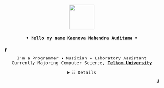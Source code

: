 <p align="center">
  <img src="https://cdn.discordapp.com/attachments/829581469936386079/830470865190912081/K-Gif.gif" height="80px"/>
</p>

<h4 align="center" id="begin"><samp>• Hello my name <b><a>Kaenova Mahendra Auditama</a> •</b></h4>

<p><b>&#9487</b></p>

<p align="center"><samp>
I'm a Programmer • Musician • Laboratory Assistant
<br>
Currently Majoring Computer Science, <b><a href="https://telkomuniversity.ac.id/akademik/#1578999582648-12ba585c-201d">Telkom University</a></b>
</samp></p>

<details align="center" id="details">
   <summary> <samp>&#10303; Details</samp></summary>
   <p align="center">
     <p><b><samp>Language and Tools I Used</samp><b></p>
     <p align="center">
     <img alt="JavaScript" src="https://img.shields.io/badge/javascript%20-%23323330.svg?&style=for-the-badge&logo=javascript&logoColor=%23F7DF1E"/>
     <img alt="C++" src="https://img.shields.io/badge/c++%20-%2300599C.svg?&style=for-the-badge&logo=c%2B%2B&ogoColor=white"/>
     <img alt="Go" src="https://img.shields.io/badge/go-%2300ADD8.svg?&style=for-the-badge&logo=go&logoColor=white"/>
     <img alt="Python" src="https://img.shields.io/badge/python%20-%2314354C.svg?&style=for-the-badge&logo=python&logoColor=white"/>
     <img alt="Git" src="https://img.shields.io/badge/git%20-%23F05033.svg?&style=for-the-badge&logo=git&logoColor=white"/>
     <img alt="Adobe" src="https://img.shields.io/badge/adobe%20-%23FF0000.svg?&style=for-the-badge&logo=adobe&logoColor=white"/>
     </p>
     <p id="med"><b><samp>My Social Media</samp></b></p>
     <p align="center">
     <a href="https://www.instagram.com/kaenovama/"><img src="https://img.shields.io/badge/Instagram-E4405F?style=for-the-badge&logo=instagram&logoColor=white"></a>
     <a href="https://www.linkedin.com/in/kaenova/"><img src="https://img.shields.io/badge/LinkedIn-0077B5?style=for-the-badge&logo=linkedin&logoColor=white"></a>
     <a href="https://twitter.com/kaenovama"><img src="https://img.shields.io/badge/Twitter-1DA1F2?style=for-the-badge&logo=twitter&logoColor=white"></a>
     </p>
     <p><b><samp>Currently Listening on Spotify!</samp></b></p>
     <p>
     <p align="center">
      <a href="https://open.spotify.com/user/kaenova"><img src="https://kaemspotify.vercel.app/api/spotify" width="40%"></a>
    <p>
    <p align="center"><samp>Made by <a href="#begin">KMA</a><br>&#119063; with Ref from <a href="https://github.com/kevinjycui">kevinjycui </a>&#119063;</p>
  </p>
</details>
  
</details>

<p align="right"><b>&#9499</b></p>
